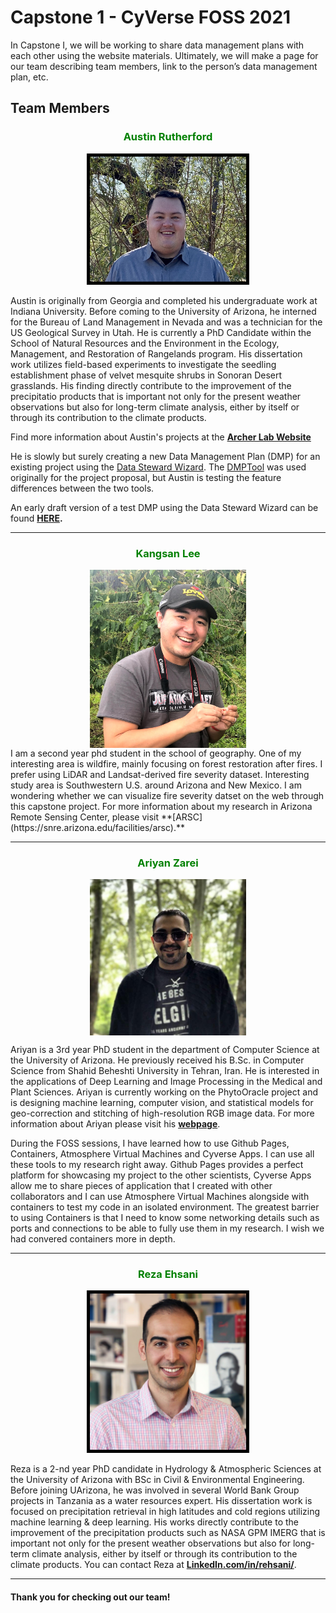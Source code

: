 # Capstone 1 - CyVerse FOSS 2021

In Capstone I, we will be working to share data management plans with each other using the website materials. Ultimately, we will make a page for our team describing team members, link to the person’s data management plan, etc.

## Team Members

<h3 style="text-align:center;color:Green;">Austin Rutherford</h3>
<p style="text-align:center;">
    <img src="headshots/Headshot_Rutherford.jpg" alt="Rutherford Headshot" width="250" height="200" style="border:5px solid black;">
   </p>


Austin is originally from Georgia and completed his undergraduate work at Indiana University. Before coming to the University of Arizona, he interned for the Bureau of Land Management in Nevada and was a technician for the US Geological Survey in Utah. He is currently a PhD Candidate within the School of Natural Resources and the Environment in the Ecology, Management, and Restoration of Rangelands program. His dissertation work utilizes field-based experiments to investigate the seedling establishment phase of velvet mesquite shrubs in Sonoran Desert grasslands. His finding directly contribute to the improvement of the precipitatio products that is important not only for the present weather observations but also for long-term climate analysis, either by itself or through its contribution to the climate products. 

Find more information about Austin's projects at the **[Archer Lab Website](https://cals.arizona.edu/research/archer/exotic.html)**

He is slowly but surely creating a new Data Management Plan (DMP) for an existing project using the [Data Steward Wizard](https://ds-wizard.org/).
The [DMPTool](https://dmptool.org) was used originally for the project proposal, but Austin is testing the feature differences between the two tools.

An early draft version of a test DMP using the Data Steward Wizard can be found **[HERE](https://researchers.ds-wizard.org/projects/64a7d204-a248-41de-b481-8da4d557f372).**

---

<h3 style="text-align:center;color:Green;">Kangsan Lee</h3>
<div>
    <img src="headshots/kangsan_hs.jpg" alt="Kangsan Lee" width="250" style="display: block;margin-left:auto;margin-right:auto;">
</div>
I am a second year phd student in the school of geography. One of my interesting area is wildfire, mainly focusing on forest restoration after fires. I prefer using LiDAR and Landsat-derived fire severity dataset. Interesting study area is Southwestern U.S. around Arizona and New Mexico. I am wondering whether we can visualize fire severity datset on the web through this capstone project. For more information about my research in Arizona Remote Sensing Center, please visit **[ARSC](https://snre.arizona.edu/facilities/arsc).**

---

<h3 style="text-align:center;color:Green;">Ariyan Zarei</h3>
<div>
    <img src="headshots/ariyan.jpg" alt="Ariyan Zarei" width="250" style="display: block;margin-left:auto;margin-right:auto;">
</div>

Ariyan is a 3rd year PhD student in the department of Computer Science at the University of Arizona. He previously received his B.Sc. in Computer Science from Shahid Beheshti University in Tehran, Iran. He is interested in the applications of Deep Learning and Image Processing in the Medical and Plant Sciences. Ariyan is currently working on the PhytoOracle project and is designing machine learning, computer vision, and statistical models for geo-correction and stitching of high-resolution RGB image data. For more information about Ariyan please visit his **[webpage](http://vision.cs.arizona.edu/ariyanzarei/)**.

During the FOSS sessions, I have learned how to use Github Pages, Containers, Atmosphere Virtual Machines and Cyverse Apps. I can use all these tools to my research right away. Github Pages provides a perfect platform for showcasing my project to the other scientists, Cyverse Apps allow me to share pieces of application that I created with other collaborators and I can use Atmosphere Virtual Machines alongside with containers to test my code in an isolated environment. The greatest barrier to using Containers is that I need to know some networking details such as ports and connections to be able to fully use them in my research. I wish we had convered containers more in depth. 

---

<h3 style="text-align:center;color:Green;">Reza Ehsani</h3>
<p style="text-align:center;">
    <img src="headshots/Reza.jpg" alt="Reza Headshot" width="250" height="250" style="border:5px solid black;">
   </p>

Reza is a 2-nd year PhD candidate in Hydrology & Atmospheric Sciences at the University of Arizona with BSc in Civil & Environmental Engineering. Before joining UArizona, he was involved in several World Bank Group projects in Tanzania as a water resources expert. His dissertation work is focused on precipitation retrieval in high latitudes
and cold regions utilizing machine learning & deep learning. His works directly contribute to the improvement of the precipitation products such as NASA GPM IMERG that is important not only for the present weather observations but also for long-term climate analysis, either by itself or through its contribution to the climate products. You can contact Reza at **[LinkedIn.com/in/rehsani/](https://www.linkedin.com/in/rehsani/)**.

---

#### Thank you for checking out our team!
